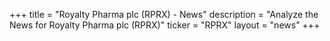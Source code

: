 +++
title = "Royalty Pharma plc (RPRX) - News"
description = "Analyze the News for Royalty Pharma plc (RPRX)"
ticker = "RPRX"
layout = "news"
+++

